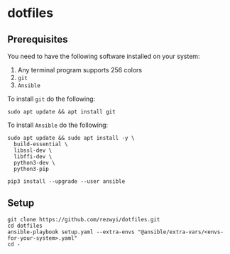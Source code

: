 # dotfiles

## Prerequisites

You need to have the following software installed on your system:

1. Any terminal program supports 256 colors
1. `git`
1. `Ansible`

To install `git` do the following:

```shell
sudo apt update && apt install git
```

To install `Ansible` do the following:

```shell
sudo apt update && sudo apt install -y \
  build-essential \
  libssl-dev \
  libffi-dev \
  python3-dev \
  python3-pip

pip3 install --upgrade --user ansible
```

## Setup

```shell
git clone https://github.com/rezwyi/dotfiles.git
cd dotfiles
ansible-playbook setup.yaml --extra-envs "@ansible/extra-vars/<envs-for-your-system>.yaml"
cd -
```
